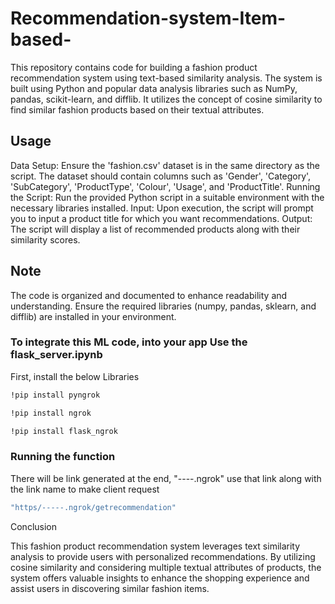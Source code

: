 # Recommendation-system-Item-based-
This repository contains code for building a fashion product recommendation system using text-based similarity analysis. The system is built using Python and popular data analysis libraries such as NumPy, pandas, scikit-learn, and difflib. It utilizes the concept of cosine similarity to find similar fashion products based on their textual attributes.

## Usage

Data Setup: Ensure the 'fashion.csv' dataset is in the same directory as the script. The dataset should contain columns such as 'Gender', 'Category', 'SubCategory', 'ProductType', 'Colour', 'Usage', and 'ProductTitle'.
Running the Script: Run the provided Python script in a suitable environment with the necessary libraries installed.
Input: Upon execution, the script will prompt you to input a product title for which you want recommendations.
Output: The script will display a list of recommended products along with their similarity scores.

## Note

The code is organized and documented to enhance readability and understanding.
Ensure the required libraries (numpy, pandas, sklearn, and difflib) are installed in your environment.

### To integrate this ML code, into your app Use the flask_server.ipynb

First, install the below Libraries

```sh
!pip install pyngrok
```

```sh
!pip install ngrok
```

```sh
!pip install flask_ngrok
```

### Running the function

There will be link generated at the end, "----.ngrok" use that link along with the link name to make client request

```sh
"https/-----.ngrok/getrecommendation" 
```

Conclusion

This fashion product recommendation system leverages text similarity analysis to provide users with personalized recommendations. By utilizing cosine similarity and considering multiple textual attributes of products, the system offers valuable insights to enhance the shopping experience and assist users in discovering similar fashion items.




